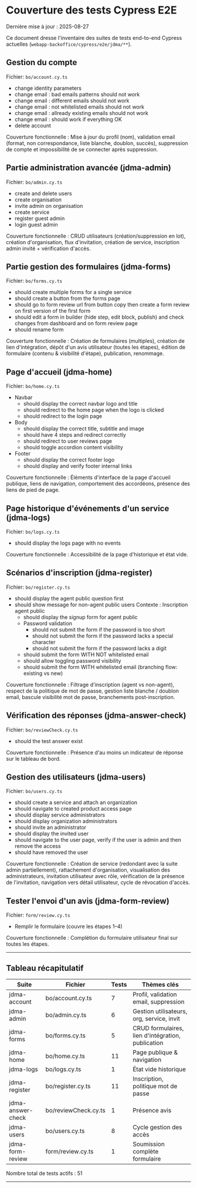 # Couverture des tests Cypress E2E

Dernière mise à jour : 2025-08-27

Ce document dresse l'inventaire des suites de tests end-to-end Cypress actuelles (`webapp-backoffice/cypress/e2e/jdma/**`).

## Gestion du compte

Fichier: `bo/account.cy.ts`

- change identity parameters
- change email : bad emails patterns should not work
- change email : different emails should not work
- change email : not whitelisted emails should not work
- change email : allready existing emails should not work
- change email : should work if everything OK
- delete account

Couverture fonctionnelle : Mise à jour du profil (nom), validation email (format, non correspondance, liste blanche, doublon, succès), suppression de compte et impossibilité de se connecter après suppression.

## Partie administration avancée (jdma-admin)

Fichier: `bo/admin.cy.ts`

- create and delete users
- create organisation
- invite admin on organisation
- create service
- register guest admin
- login guest admin

Couverture fonctionnelle : CRUD utilisateurs (création/suppression en lot), création d'organisation, flux d'invitation, création de service, inscription admin invité + vérification d'accès.

## Partie gestion des formulaires (jdma-forms)

Fichier: `bo/forms.cy.ts`

- should create multiple forms for a single service
- should create a button from the forms page
- should go to form review url from button copy then create a form review on first version of the first form
- should edit a form in builder (hide step, edit block, publish) and check changes from dashboard and on form review page
- should rename form

Couverture fonctionnelle : Création de formulaires (multiples), création de lien d'intégration, dépôt d'un avis utilisateur (toutes les étapes), édition de formulaire (contenu & visibilité d'étape), publication, renommage.

## Page d'accueil (jdma-home)

Fichier: `bo/home.cy.ts`

- Navbar
  - should display the correct navbar logo and title
  - should redirect to the home page when the logo is clicked
  - should redirect to the login page
- Body
  - should display the correct title, subtitle and image
  - should have 4 steps and redirect correctly
  - should redirect to user reviews page
  - should toggle accordion content visibility
- Footer
  - should display the correct footer logo
  - should display and verify footer internal links

Couverture fonctionnelle : Éléments d'interface de la page d'accueil publique, liens de navigation, comportement des accordéons, présence des liens de pied de page.

## Page historique d'événements d'un service (jdma-logs)

Fichier: `bo/logs.cy.ts`

- should display the logs page with no events

Couverture fonctionnelle : Accessibilité de la page d'historique et état vide.

## Scénarios d'inscription (jdma-register)

Fichier: `bo/register.cy.ts`

- should display the agent public question first
- should show message for non-agent public users
  Contexte : Inscription agent public
  - should display the signup form for agent public
  - Password validation
    - should not submit the form if the password is too short
    - should not submit the form if the password lacks a special character
    - should not submit the form if the password lacks a digit
  - should submit the form WITH NOT whitelisted email
  - should allow toggling password visibility
  - should submit the form WITH whitelisted email (branching flow: existing vs new)

Couverture fonctionnelle : Filtrage d'inscription (agent vs non-agent), respect de la politique de mot de passe, gestion liste blanche / doublon email, bascule visibilité mot de passe, branchements post-inscription.

## Vérification des réponses (jdma-answer-check)

Fichier: `bo/reviewCheck.cy.ts`

- should the test answer exist

Couverture fonctionnelle : Présence d'au moins un indicateur de réponse sur le tableau de bord.

## Gestion des utilisateurs (jdma-users)

Fichier: `bo/users.cy.ts`

- should create a service and attach an organization
- should navigate to created product access page
- should display service administrators
- should display organization administrators
- should invite an administrator
- should display the invited user
- should navigate to the user page, verify if the user is admin and then remove the access
- should have removed the user

Couverture fonctionnelle : Création de service (redondant avec la suite admin partiellement), rattachement d'organisation, visualisation des administrateurs, invitation utilisateur avec rôle, vérification de la présence de l'invitation, navigation vers détail utilisateur, cycle de révocation d'accès.

## Tester l'envoi d'un avis (jdma-form-review)

Fichier: `form/review.cy.ts`

- Remplir le formulaire (couvre les étapes 1–4)

Couverture fonctionnelle : Complétion du formulaire utilisateur final sur toutes les étapes.

---

## Tableau récapitulatif

| Suite             | Fichier              | Tests | Thèmes clés                                       |
| ----------------- | -------------------- | ----- | ------------------------------------------------- |
| jdma-account      | bo/account.cy.ts     | 7     | Profil, validation email, suppression             |
| jdma-admin        | bo/admin.cy.ts       | 6     | Gestion utilisateurs, org, service, invit         |
| jdma-forms        | bo/forms.cy.ts       | 5     | CRUD formulaires, lien d'intégration, publication |
| jdma-home         | bo/home.cy.ts        | 11    | Page publique & navigation                        |
| jdma-logs         | bo/logs.cy.ts        | 1     | État vide historique                              |
| jdma-register     | bo/register.cy.ts    | 11    | Inscription, politique mot de passe               |
| jdma-answer-check | bo/reviewCheck.cy.ts | 1     | Présence avis                                     |
| jdma-users        | bo/users.cy.ts       | 8     | Cycle gestion des accès                           |
| jdma-form-review  | form/review.cy.ts    | 1     | Soumission complète formulaire                    |

Nombre total de tests actifs : 51

---
